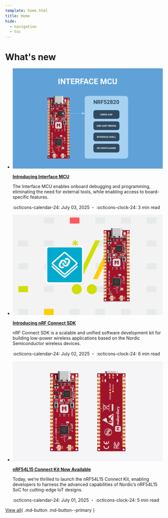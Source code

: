 ```yaml
---
template: home.html
title: Home
hide:
  - navigation
  - toc
---
```


# What's new

<div class="grid cards blog-cards" markdown>

-   [![](./blog/posts/introducing-interface-mcu/cover.png)][introducing-interface-mcu]

    __[Introducing Interface MCU][introducing-interface-mcu]__

    The Interface MCU enables onboard debugging and programming, eliminating the need for external tools, while enabling access to board-specific features.

    :octicons-calendar-24: July 03, 2025 ・ :octicons-clock-24: 3 min read

    [introducing-interface-mcu]: ./blog/posts/introducing-interface-mcu/index.md

-   [![](./blog/posts/introducing-nrf-connect-sdk/cover.png)][introducing-nrf-connect-sdk]

    __[Introducing nRF Connect SDK][introducing-nrf-connect-sdk]__

    nRF Connect SDK is a scalable and unified software development kit for building low-power wireless applications based on the Nordic Semiconductor wireless devices.

    :octicons-calendar-24: July 02, 2025 ・ :octicons-clock-24: 6 min read

    [introducing-nrf-connect-sdk]: ./blog/posts/introducing-nrf-connect-sdk/index.md

-   [![](./blog/posts/nrf54l15-connect-kit-now-available/cover.png)][nrf54l15-connect-kit-now-available]

    __[nRF54L15 Connect Kit Now Available][nrf54l15-connect-kit-now-available]__

    Today, we’re thrilled to launch the nRF54L15 Connect Kit, enabling developers to harness the advanced capabilities of Nordic’s nRF54L15 SoC for cutting-edge IoT designs.

    :octicons-calendar-24: July 01, 2025 ・ :octicons-clock-24: 5 min read

    [nrf54l15-connect-kit-now-available]: ./blog/posts/nrf54l15-connect-kit-now-available/index.md

</div>

<div class = "view-all-btn" markdown>

[View all](./blog/index.md){ .md-button .md-button--primary }

</div>
